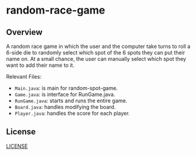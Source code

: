 # random-race-game
## Overview
A random race game in which the user and the computer take turns to roll a 6-side die to randomly select which spot of the 6 spots they can put their name on. At a small chance, the user can manually select which spot they want to add their name to it.

Relevant Files:
* ```Main.java```: is main for random-spot-game.
* ```Game.java```: is interface for RunGame.java.
* ```RunGame.java```: starts and runs the entire game.
* ```Board.java```: handles modifying the board.
* ```Player.java```: handles the score for each player.
## License
[LICENSE](LICENSE)
